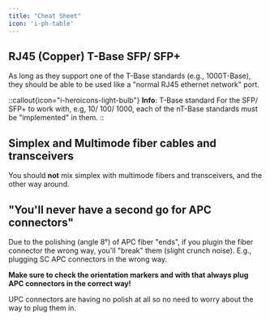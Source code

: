 ```yaml
---
title: "Cheat Sheet"
icon: 'i-ph-table'
---
```


## RJ45 (Copper) T-Base SFP/ SFP+

As long as they support one of the T-Base standards (e.g., 1000T-Base), they should be able to be used like a "normal RJ45 ethernet network" port.

::callout{icon="i-heroicons-light-bulb"}
**Info**: T-Base standard
For the SFP/ SFP+ to work with, e.g, 10/ 100/ 1000, each of the nT-Base standards must be "implemented" in them.
::

## Simplex and Multimode fiber cables and transceivers

You should **not** mix simplex with multimode fibers and transceivers, and the other way around.

## "You'll never have a second go for APC connectors"

Due to the polishing (angle 8°) of APC fiber "ends", if you plugin the fiber connector the wrong way, you'll "break" them (slight crunch noise).
E.g., plugging SC APC connectors in the wrong way.

**Make sure to check the orientation markers and with that always plug APC connectors in the correct way!**

UPC connectors are having no polish at all so no need to worry about the way to plug them in.
